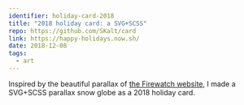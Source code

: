 ```yaml
---
identifier: holiday-card-2018
title: "2018 holiday card: a SVG+SCSS"
repo: https://github.com/SKalt/card
link: https://happy-holidays.now.sh/
date: 2018-12-08
tags:
  - art
---
```


Inspired by the beautiful parallax of [the Firewatch website](http://www.firewatchgame.com/), I made a SVG+SCSS parallax snow globe as a 2018 holiday card.
